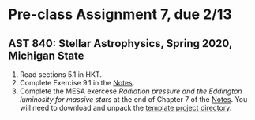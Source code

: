 # Pre-class Assignment 7, due 2/13

## AST 840: Stellar Astrophysics, Spring 2020, Michigan State

1. Read sections 5.1 in HKT.
2. Complete Exercise 9.1 in the [Notes](../assets/stellar-notes.pdf). 
3. Complete the MESA exercese _Radiation pressure and the Eddington luminosity for massive stars_ at the end of Chapter 7 of the [Notes](../assets/stellar-notes.pdf). You will need to download and unpack the [template project directory](../assets/beta-eddington.tar.gz).